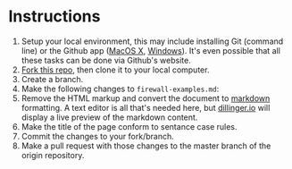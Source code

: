 # Instructions

1. Setup your local environment, this may include installing Git (command line) or the Github app ([MacOS X](https://mac.github.com), [Windows](https://windows.github.com)). It's even possible that all these tasks can be done via Github's website.
1. [Fork this repo](https://guides.github.com/activities/forking/), then clone it to your local computer.
1. Create a branch.
1. Make the following changes to `firewall-examples.md`:
  1. Remove the HTML markup and convert the document to [markdown](https://help.github.com/articles/markdown-basics/) formatting. A text editor is all that's needed here, but [dillinger.io](http://dillinger.io) will display a live preview of the markdown content.
  1. Make the title of the page conform to sentance case rules.
1. Commit the changes to your fork/branch.
1. Make a pull request with those changes to the master branch of the origin repository.
